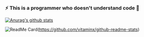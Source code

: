 ### ⚡ This is a programmer who doesn't understand code 👋
[![Anurag's github stats](https://github-readme-stats.vercel.app/api?username=vitaminx&show_icons=true$locale=cn&theme=merko)](https://github.com/vitaminx/github-readme-stats)

![ReadMe Card](https://github-readme-stats.vercel.app/api/pin/?username=vitaminx&show_icons&theme=merko&repo=github-readme-stats)(https://github.com/vitaminx/github-readme-stats)

<!--
**vitaminx/vitaminx** is a ✨ _special_ ✨ repository because its `README.md` (this file) appears on your GitHub profile.

Here are some ideas to get you started:

- 🔭 I’m currently working on ...
- 🌱 I’m currently learning ...
- 👯 I’m looking to collaborate on ...
- 🤔 I’m looking for help with ...
- 💬 Ask me about ...
- 📫 How to reach me: ...
- 😄 Pronouns: ...
- ⚡ Fun fact: ...

![](https://github-readme-stats.vercel.app/api/top-langs/?username=vitaminx&show_icons&theme=merko)
[![Top Langs](https://github-readme-stats.vercel.app/api/top-langs/?username=vitaminx&show_icons=true&theme=merko)](https://github.com/vitaminx/github-readme-stats)

-->

